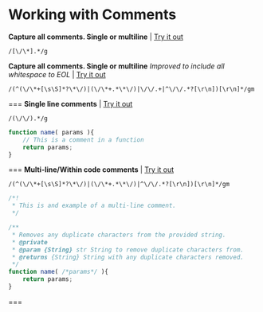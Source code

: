 Working with Comments
=====================

**Capture all comments. Single or multiline** | [Try it out](http://www.regexr.com/3989a)
```
/[\/\*].*/g
``` 
**Capture all comments. Single or multiline** *Improved to include all whitespace to EOL* | [Try it out](http://www.regexr.com/398kl)
```
/(^(\/\*+[\s\S]*?\*\/)|(\/\*+.*\*\/)|\/\/.+|^\/\/.*?[\r\n])[\r\n]*/gm
```
===
**Single line comments** | [Try it out](http://www.regexr.com/3989g)
```
/(\/\/).*/g
``` 
```javascript
function name( params ){
	// This is a comment in a function
	return params;	
}
```

===
**Multi-line/Within code comments** | [Try it out](http://www.regexr.com/398ko)
```
/(^(\/\*+[\s\S]*?\*\/)|(\/\*+.*\*\/)|^\/\/.*?[\r\n])[\r\n]*/gm
``` 
```javascript
/*!
 * This is and example of a multi-line comment.
 */

/**
 * Removes any duplicate characters from the provided string.
 * @private
 * @param {String} str String to remove duplicate characters from.
 * @returns {String} String with any duplicate characters removed.
 */ 
function name( /*params*/ ){
	return params;	
}
```

===
